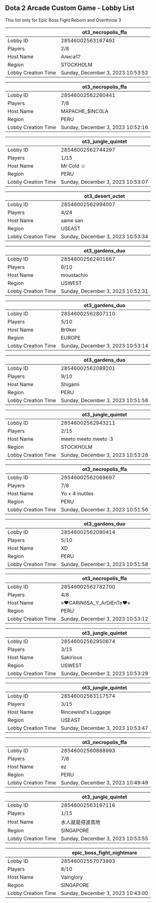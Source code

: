 ## Dota 2 Arcade Custom Game - Lobby List

This list only for Epic Boss Fight Reborn and Overthrow 3

|  | ot3_necropolis_ffa |
| ------ | ------ |
| Lobby ID | 28546002563167491 |
| Players | 2/8 |
| Host Name | Алиса♡ |
| Region | STOCKHOLM |
| Lobby Creation Time | Sunday, December 3, 2023 10:53:52 |


|  | ot3_necropolis_ffa |
| ------ | ------ |
| Lobby ID | 28546002562260441 |
| Players | 7/8 |
| Host Name | MAPACHE_$INC0LA |
| Region | PERU |
| Lobby Creation Time | Sunday, December 3, 2023 10:52:16 |


|  | ot3_jungle_quintet |
| ------ | ------ |
| Lobby ID | 28546002562744297 |
| Players | 1/15 |
| Host Name | Mr Cold ☺ |
| Region | PERU |
| Lobby Creation Time | Sunday, December 3, 2023 10:53:07 |


|  | ot3_desert_octet |
| ------ | ------ |
| Lobby ID | 28546002562994007 |
| Players | 4/24 |
| Host Name | same san |
| Region | USEAST |
| Lobby Creation Time | Sunday, December 3, 2023 10:53:34 |


|  | ot3_gardens_duo |
| ------ | ------ |
| Lobby ID | 28546002562401667 |
| Players | 6/10 |
| Host Name | moustachio |
| Region | USWEST |
| Lobby Creation Time | Sunday, December 3, 2023 10:52:31 |


|  | ot3_gardens_duo |
| ------ | ------ |
| Lobby ID | 28546002562807110 |
| Players | 5/10 |
| Host Name | Br0ker |
| Region | EUROPE |
| Lobby Creation Time | Sunday, December 3, 2023 10:53:14 |


|  | ot3_gardens_duo |
| ------ | ------ |
| Lobby ID | 28546002562089201 |
| Players | 9/10 |
| Host Name | Shigami |
| Region | PERU |
| Lobby Creation Time | Sunday, December 3, 2023 10:51:58 |


|  | ot3_jungle_quintet |
| ------ | ------ |
| Lobby ID | 28546002562943211 |
| Players | 2/15 |
| Host Name | meeto meeto meeto :3 |
| Region | STOCKHOLM |
| Lobby Creation Time | Sunday, December 3, 2023 10:53:28 |


|  | ot3_necropolis_ffa |
| ------ | ------ |
| Lobby ID | 28546002562069697 |
| Players | 7/8 |
| Host Name | Yo  + 4 inutiles |
| Region | PERU |
| Lobby Creation Time | Sunday, December 3, 2023 10:51:56 |


|  | ot3_gardens_duo |
| ------ | ------ |
| Lobby ID | 28546002562090414 |
| Players | 5/10 |
| Host Name | XD |
| Region | PERU |
| Lobby Creation Time | Sunday, December 3, 2023 10:51:58 |


|  | ot3_necropolis_ffa |
| ------ | ------ |
| Lobby ID | 28546002562782700 |
| Players | 4/8 |
| Host Name | »♥CARiNôSA_Y_ArDiEnTe♥« |
| Region | PERU |
| Lobby Creation Time | Sunday, December 3, 2023 10:53:12 |


|  | ot3_jungle_quintet |
| ------ | ------ |
| Lobby ID | 28546002562950674 |
| Players | 3/15 |
| Host Name | Sakirious |
| Region | USWEST |
| Lobby Creation Time | Sunday, December 3, 2023 10:53:29 |


|  | ot3_jungle_quintet |
| ------ | ------ |
| Lobby ID | 28546002563117574 |
| Players | 3/15 |
| Host Name | Rincewind's Luggage |
| Region | USEAST |
| Lobby Creation Time | Sunday, December 3, 2023 10:53:47 |


|  | ot3_necropolis_ffa |
| ------ | ------ |
| Lobby ID | 28546002560888993 |
| Players | 7/8 |
| Host Name | ez |
| Region | PERU |
| Lobby Creation Time | Sunday, December 3, 2023 10:49:49 |


|  | ot3_jungle_quintet |
| ------ | ------ |
| Lobby ID | 28546002563197116 |
| Players | 1/15 |
| Host Name | 水人就是得波高地 |
| Region | SINGAPORE |
| Lobby Creation Time | Sunday, December 3, 2023 10:53:55 |


|  | epic_boss_fight_nightmare |
| ------ | ------ |
| Lobby ID | 28546002557073893 |
| Players | 8/10 |
| Host Name | Vainglory |
| Region | SINGAPORE |
| Lobby Creation Time | Sunday, December 3, 2023 10:43:00 |


